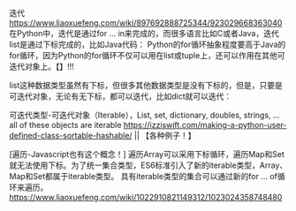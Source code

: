 迭代
https://www.liaoxuefeng.com/wiki/897692888725344/923029668363040
在Python中，迭代是通过for ... in来完成的，而很多语言比如C或者Java，迭代list是通过下标完成的，比如Java代码：
Python的for循环抽象程度要高于Java的for循环，因为Python的for循环不仅可以用在list或tuple上，还可以作用在其他可迭代对象上。【】!!!

list这种数据类型虽然有下标，但很多其他数据类型是没有下标的，但是，只要是可迭代对象，无论有无下标，都可以迭代，比如dict就可以迭代：

可迭代类型-可迭代对象（Iterable），List, set, dictionary, doubles, strings, … all of these objects are iterable  https://izziswift.com/making-a-python-user-defined-class-sortable-hashable/  ||    【各种例子！】


[遍历-Javascript也有这个概念！]
遍历Array可以采用下标循环，遍历Map和Set就无法使用下标。为了统一集合类型，ES6标准引入了新的iterable类型，Array、Map和Set都属于iterable类型。
具有iterable类型的集合可以通过新的for ... of循环来遍历。 https://www.liaoxuefeng.com/wiki/1022910821149312/1023024358748480